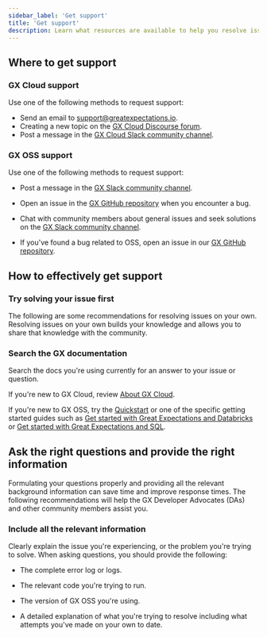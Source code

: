 ```yaml
---
sidebar_label: 'Get support'
title: 'Get support'
description: Learn what resources are available to help you resolve issues with GX Cloud and GX OSS.
---
```


## Where to get support

### GX Cloud support

Use one of the following methods to request support:

- Send an email to support@greatexpectations.io.
- Creating a new topic on the [GX Cloud Discourse forum](https://discourse.greatexpectations.io/c/cloud-support/17).
- Post a message in the [GX Cloud Slack community channel](https://greatexpectationstalk.slack.com/archives/C051D941XAL).

### GX OSS support

Use one of the following methods to request support:
- Post a message in the [GX Slack community channel](https://greatexpectationstalk.slack.com/archives/CUTCNHN82). 
- Open an issue in the [GX GitHub repository](https://github.com/great-expectations/great_expectations) when you encounter a bug.

- Chat with community members about general issues and seek solutions on the [GX Slack community channel](https://greatexpectationstalk.slack.com/archives/CUTCNHN82).
- If you've found a bug related to OSS, open an issue in our [GX GitHub repository](https://github.com/great-expectations/great_expectations).

## How to effectively get support

### Try solving your issue first

The following are some recommendations for resolving issues on your own. Resolving issues on your own builds your knowledge and allows you to share that knowledge with the community.

### Search the GX documentation

Search the docs you're using currently for an answer to your issue or question.

If you're new to GX Cloud, review [About GX Cloud](/cloud/about_gx.md).

If you're new to GX OSS, try the [Quickstart](/oss/tutorials/quickstart.md) or one of the specific getting started guides such as [Get started with Great Expectations and Databricks](/oss/tutorials/getting_started/how_to_use_great_expectations_in_databricks.md) or [Get started with Great Expectations and SQL](/oss/tutorials/getting_started/how_to_use_great_expectations_with_sql.md).

## Ask the right questions and provide the right information

Formulating your questions properly and providing all the relevant background information can save time and improve response times. The following recommendations will help the GX Developer Advocates (DAs) and other community members assist you.

### Include all the relevant information

Clearly explain the issue you're experiencing, or the problem you're trying to solve. When asking questions, you should provide the following:

- The complete error log or logs.

- The relevant code you're trying to run.

- The version of GX OSS you're using.

- A detailed explanation of what you're trying to resolve including what attempts you've made on your own to date.
